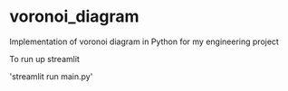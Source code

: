 # voronoi_diagram
Implementation of voronoi diagram in Python for my engineering project

To run up streamlit

'streamlit run main.py'

